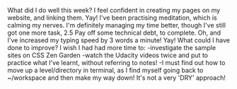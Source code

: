What did I do well this week?
I feel confident in creating my pages on my website, and linking them. Yay!
I've been practising meditation, which is calming my nerves.
I'm definitely managing my time better, though I've still got one more task, 2.5 Pay off some technical debt, to complete.
Oh, and I've increased my typing speed by 3 words a minute! Yay! 
What could I have done to improve?
I wish I had had more time to:
-investigate the sample sites on CSS Zen Garden
-watch the Udacity videos twice and put to practice what I've learnt, without referring to notes!
-I must find out how to move up a level/directory in terminal, as I find myself going back to ~/workspace and then make my way down! It's not a very 'DRY' approach!